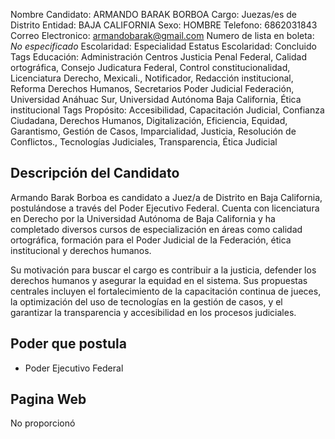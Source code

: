 Nombre Candidato: ARMANDO BARAK BORBOA
Cargo: Juezas/es de Distrito
Entidad: BAJA CALIFORNIA
Sexo: HOMBRE
Telefono: 6862031843
Correo Electronico: armandobarak@gmail.com
Numero de lista en boleta: *No especificado*
Escolaridad: Especialidad
Estatus Escolaridad: Concluido
Tags Educación: Administración Centros Justicia Penal Federal, Calidad ortográfica, Consejo Judicatura Federal, Control constitucionalidad, Licenciatura Derecho, Mexicali., Notificador, Redacción institucional, Reforma Derechos Humanos, Secretarios Poder Judicial Federación, Universidad Anáhuac Sur, Universidad Autónoma Baja California, Ética institucional
Tags Propósito: Accesibilidad, Capacitación Judicial, Confianza Ciudadana, Derechos Humanos, Digitalización, Eficiencia, Equidad, Garantismo, Gestión de Casos, Imparcialidad, Justicia, Resolución de Conflictos., Tecnologías Judiciales, Transparencia, Ética Judicial


## Descripción del Candidato 

Armando Barak Borboa es candidato a Juez/a de Distrito en Baja California, postulándose a través del Poder Ejecutivo Federal. Cuenta con licenciatura en Derecho por la Universidad Autónoma de Baja California y ha completado diversos cursos de especialización en áreas como calidad ortográfica, formación para el Poder Judicial de la Federación, ética institucional y derechos humanos.

Su motivación para buscar el cargo es contribuir a la justicia, defender los derechos humanos y asegurar la equidad en el sistema.  Sus propuestas centrales incluyen el fortalecimiento de la capacitación continua de jueces, la optimización del uso de tecnologías en la gestión de casos, y el garantizar la transparencia y accesibilidad en los procesos judiciales.


## Poder que postula

- Poder Ejecutivo Federal


## Pagina Web

No proporcionó


## Redes Sociales

- https://www.facebook.com/armandobarak
- https://www.x.com/armandobarak
- https://www.instagram.com/armandobarak


## Cursos

- Diplomado de Calidad Ortográfica y Redacción Institucional, en colaboración con la Universidad Anáhuac Sur,Curso Básico de Formación y Preparación de Secretarios del Poder Judicial de la Federación, Estudios de Especialidad,,Curso de Inducción a los Puestos de la Administración de los Centros de Justicia Penal Federal, puesto de Notificador,Curso de Inducción al Consejo de la Judicatura Federal y Ética Institucional,Curso sobre la Reforma en Derechos Humanos y Nuevo Control de Constitucionalidad


## Curriculum Vitae

https://candidaturaspoderjudicial.ine.mx/detalleCandidato/52401/11


## Trayectoria Academica

- Realicé la licenciatura en Derecho en la Universidad Autónoma de Baja California, Campus Mexicali, entre 2009 y 2013


## Motivo para buscar el Cargo Publico

Quiero ser Juez Federal para contribuir a la justicia, defender derechos humanos y asegurar la equidad en el sistema.


## Vision sobre la Funcion Jurisdiccional

La visión jurisdiccional debe ser imparcial, eficiente y garantista, asegurando justicia y respeto a los derechos humanos.


## Vision sobre la Imparticion de Justicia

La impartición de justicia debe ser equitativa, transparente y accesible, garantizando los derechos de todas las personas.


## Propuestas

- Fortalecer la capacitación continua de jueces y personal judicial: Implementar programas de formación periódica en áreas clave como derechos humanos, ética judicial y nuevas tecnologías, para garantizar decisiones más informadas y justas.
- Optimizar el uso de tecnologías en la gestión de casos: Fomentar la digitalización y el uso de plataformas electrónicas para agilizar los procesos judiciales, mejorando la eficiencia y reduciendo los tiempos de resolución.
- Garantizar la transparencia y accesibilidad en los procesos judiciales: Implementar mecanismos claros y accesibles para que la ciudadanía pueda conocer el estado de los casos, promoviendo la confianza y el acceso a la justicia.

